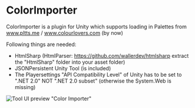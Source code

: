 ColorImporter
=============

ColorImporter is a plugin for Unity which supports loading in Palettes from www.pltts.me / www.colourlovers.com (by now)

Following things are needed:
- HtmlSharp (HtmlParser: https://github.com/wallerdev/htmlsharp extract the "HtmlSharp" folder into your asset folder)
- JSONPersistent Unity Tool (is included)
- The Playersettings "API Compatibility Level" of Unity has to be set to ".NET 2.0" NOT ".NET 2.0 subset" (otherwise the System.Web is missing)



![Tool UI preview ](https://github.com/DomDomHaas/ColorImporter/master/preview.png) "Color Importer"
